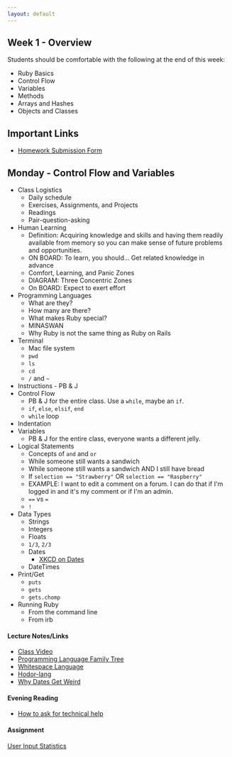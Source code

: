 ```yaml
---
layout: default
---
```


## Week 1 - Overview

Students should be comfortable with the following at the end of this week:

* Ruby Basics
* Control Flow
* Variables
* Methods
* Arrays and Hashes
* Objects and Classes

## Important Links

* [Homework Submission Form](http://goo.gl/forms/2Gki2xhdO6)


## Monday - Control Flow and Variables

* Class Logistics
  * Daily schedule
  * Exercises, Assignments, and Projects
  * Readings
  * Pair-question-asking
* Human Learning
  * Definition: Acquiring knowledge and skills and having them readily available from memory so you can make sense of future problems and opportunities.
  * ON BOARD: To learn, you should... Get related knowledge in advance
  * Comfort, Learning, and Panic Zones
  * DIAGRAM: Three Concentric Zones
  * On BOARD: Expect to exert effort
* Programming Languages
  * What are they?
  * How many are there?
  * What makes Ruby special?
  * MINASWAN
  * Why Ruby is not the same thing as Ruby on Rails
* Terminal
  * Mac file system
  * `pwd`
  * `ls`
  * `cd`
  * `/` and `~`
* Instructions - PB & J
* Control Flow
  * PB & J for the entire class.  Use a `while`, maybe an `if`.
  * `if`, `else`, `elsif`, `end`
  * `while` loop
* Indentation
* Variables
  * PB & J for the entire class, everyone wants a different jelly.
* Logical Statements
  * Concepts of `and` and `or`
  * While someone still wants a sandwich
  * While someone still wants a sandwich AND I still have bread
  * If `selection == "Strawberry"` OR `selection == "Raspberry"`
  * EXAMPLE: I want to edit a comment on a forum.  I can do that if I'm logged in and it's my comment or if I'm an admin.
  * `==` vs `=`
  * `!`
* Data Types
  * Strings
  * Integers
  * Floats
  * `1/3`, `2/3`
  * Dates
    * [XKCD on Dates](https://xkcd.com/1179/)
  * DateTimes
* Print/Get
  * `puts`
  * `gets`
  * `gets.chomp`
* Running Ruby
  * From the command line
  * From irb

#### Lecture Notes/Links

* [Class Video](http://youtu.be/BCsjQ3s4r0Y)
* [Programming Language Family Tree](https://ccrma.stanford.edu/courses/250a-fall-2005/docs/ComputerLanguagesChart.png)
* [Whitespace Language](http://en.wikipedia.org/wiki/Whitespace_%28programming_language%29#Sample_code)
* [Hodor-lang](http://www.hodor-lang.org/)
* [Why Dates Get Weird](https://gist.github.com/pixeltrix/e2298822dd89d854444b)

#### Evening Reading

* [How to ask for technical help](https://www.youtube.com/watch?v=hY14Er6JX2s)

#### Assignment

[User Input Statistics](https://github.com/tiyd-rails-2015-08/input_statistics)


<!--

## Tuesday - Methods and Arrays

**Problem of the Day:** [The 12 Days of Christmas](https://github.com/masonfmatthews/rails_assignments/tree/master/exercises/twelve_days_of_christmas)

* Methods
  * Return values vs side effects (including `puts`)
  * Scope
  * Parameters
  * Default parameters
  * Defining the same method twice
* More on Data Types
  * Binary
  * How to store integers
  * How to store strings
  * Type conversions (`to_i`, `to_f`, etc)
  * `2.3+3.4` - Floating Point Errors
  * Decimal (later)
* Common Error Messages
  * Line Numbers
  * TypeError (`2+"1"`)
  * NameError (`undefined local variable`)
  * NoMethodError (`nil.reverse`)
  * ArgumentError
* Data Structures
  * Ranges
  * Arrays
  * `+` vs `<<`
  * `.each`
* More on Variables
  * The two hardest problems in computer science: Naming things (which matters now) and cache invalidation (later!)
  * Two names for the same variable
  * How variables are stored in memory
  * How memory is different from hard disk
* Git
  * Reason: keep different versions over time
  * Reason: backups
  * `git init`
  * `git add`
  * `git commit`
  * New repository on GitHub
  * `git push`
* Editors (and pros and cons of the default vim)
* `rand`
* More on Terminal/Running Ruby
  * Hitting Up
  * Ctrl-C
  * [XKCD on Sudo](https://xkcd.com/149/): as awesome as this is, you shouldn't ever need to use it in this class.

#### Lecture Notes/Links

* [Class Video]()
* [Not entering your GitHub password into git for every push](https://help.github.com/articles/caching-your-github-password-in-git/)
* Extra method exercise: [Five Monkeys](https://github.com/masonfmatthews/rails_assignments/tree/master/unused/exercises/monkeys_jumping_on_the_bed)
* Extra method exercise: [Random Number in a Range (Fish Story)](https://github.com/masonfmatthews/rails_assignments/tree/master/unused/exercises/random_in_range)

#### Evening Reading

* [Pro Git Ch. 1.3](http://git-scm.com/book/en/v2/Getting-Started-Git-Basics)
* [Pro Git Ch. 2.1](http://git-scm.com/book/en/v2/Git-Basics-Getting-a-Git-Repository)

#### Assignment

[Number Guessing Game](https://github.com/tiyd-rails-2015-08/number_guessing)


## Wednesday - Hashes and Nested Data Structures

**Problem of the Day:** [Phone Numbers](https://github.com/masonfmatthews/rails_assignments/tree/master/exercises/phone_numbers)

* Logistics/Tricks
  * Join the `#dur_aug2015_rails` Slack Channel
  * Customizing your `PS1`
  * Flycut for copy history
  * Vertical select via Atom's Sublime-Style-Column-Selection package
* Control Flow (in light of Number Guessing Game)
  * next (not lose a turn if you guess the same thing twice)
  * break (stop asking when the correct number is guessed)
  * return
  * exit
* Attempt 1: Array
  * Just names first.  Ask for everyone's name and display them all at the end.
  * How do I prevent duplicates when I enter a name more than once?
* Attempt 2: Set
  * Basic `require` from standard library
  * Core library vs. Standard library
* Attempt 3: Hash
  * Keep track of a phone number for each person
* Attempt 4: Hashes inside a Hash
  * Keep track of a phone number and an email address and a birthdate for each person
* Attempt 5: Arrays inside Hashes
  * Keep track of multiple email addresses for each person.
* Symbols
* Git/GitHub Conventions
  * Markdown
  * Quality READMEs
  * Good commit messages

#### Lecture Notes/Links

* [Class Video]()
* Extra array-to-hash exercise: [Super-simple Search](https://github.com/masonfmatthews/rails_assignments/tree/master/unused/exercises/super_simple_search)
* Extra hash exercise: [Sorta-simple Search](https://github.com/masonfmatthews/rails_assignments/tree/master/unused/exercises/sorta_simple_search)
* [Markdown Reference](https://help.github.com/articles/markdown-basics/)
* [PS1 Variables Reference](http://www.cyberciti.biz/tips/howto-linux-unix-bash-shell-setup-prompt.html)

#### Evening Reading

* [Pro Git Ch. 2.2](http://git-scm.com/book/en/v2/Git-Basics-Recording-Changes-to-the-Repository)

#### Assignment

[Blackjack Advisor](https://github.com/tiyd-rails-2015-08/blackjack_advisor)


## Thursday - Classes

**Problem of the Day:** [Albums and Artists](https://github.com/masonfmatthews/rails_assignments/tree/master/exercises/albums_and_artists)

* Human Learning
  * ON BOARD: Expect to exert effort
* Check-in on Readings
* Mac Usage
  * Mac spaces
  * Previously visited sites
* Random Topics
  * What does an `=` call return?
  * What does an `||` call return?
  * What does `if` or `while` actually expect?
  * What is "truthy" and what is "falsey" in Ruby?
  * Exclusive OR (`^`)
* Object Oriented Programming
  * In-Class Example: [Cell Phone Assignments](https://github.com/masonfmatthews/rails_assignments/tree/master/exercises/cell_phone_assignments)
  * What are objects?
    * State and behavior
    * State = instance variables
    * Behavior = methods
  * Everything in Ruby is messages being passed to objects!!!
    * Example of how we've been using strings.
  * What are classes?
    * Blueprints for objects
  * Encapsulation
* Math is messages being passed to objects as well!!!
  * `2 + 2.3`
  * Overriding arithmetic operations (e.g. `def +(other) ... end`)
* Ruby code in multiple files
  * `require`

#### Lecture Notes/Links

* [Class Video]()

#### Evening Reading

* [A good blog post about creating your own error classes](http://www.skorks.com/2009/09/ruby-exceptions-and-exception-handling/)


## Weekend Assignment

[Currency Converter](https://github.com/tiyd-rails-2015-08/currency_converter)

-->
